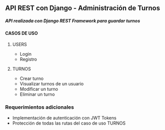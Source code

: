 ## API REST con Django - Administración de Turnos

##### API realizada con Django REST Framework para guardar turnos

#### CASOS DE USO
1. USERS
    - Login
    - Registro

2. TURNOS
    - Crear turno
    - Visualizar turnos de un usuario
    - Modificar un turno
    - Eliminar un turno

### Requerimientos adicionales
- Implementación de autenticación con JWT Tokens
- Protección de todas las rutas del caso de uso TURNOS
